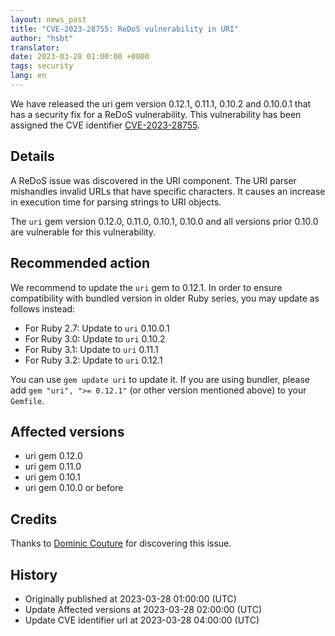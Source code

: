 ```yaml
---
layout: news_post
title: "CVE-2023-28755: ReDoS vulnerability in URI"
author: "hsbt"
translator:
date: 2023-03-28 01:00:00 +0000
tags: security
lang: en
---
```


We have released the uri gem version 0.12.1, 0.11.1, 0.10.2 and 0.10.0.1 that has a security fix for a ReDoS vulnerability.
This vulnerability has been assigned the CVE identifier [CVE-2023-28755](https://www.cve.org/CVERecord?id=CVE-2023-28755).

## Details

A ReDoS issue was discovered in the URI component. The URI parser mishandles invalid URLs that have specific characters. It causes an increase in execution time for parsing strings to URI objects.

The `uri` gem version 0.12.0, 0.11.0, 0.10.1, 0.10.0 and all versions prior 0.10.0 are vulnerable for this vulnerability.

## Recommended action

We recommend to update the `uri` gem to 0.12.1. In order to ensure compatibility with bundled version in older Ruby series, you may update as follows instead:

* For Ruby 2.7: Update to `uri` 0.10.0.1
* For Ruby 3.0: Update to `uri` 0.10.2
* For Ruby 3.1: Update to `uri` 0.11.1
* For Ruby 3.2: Update to `uri` 0.12.1

You can use `gem update uri` to update it. If you are using bundler, please add `gem "uri", ">= 0.12.1"` (or other version mentioned above) to your `Gemfile`.

## Affected versions

* uri gem 0.12.0
* uri gem 0.11.0
* uri gem 0.10.1
* uri gem 0.10.0 or before

## Credits

Thanks to [Dominic Couture](https://hackerone.com/dee-see?type=user) for discovering this issue.

## History

* Originally published at 2023-03-28 01:00:00 (UTC)
* Update Affected versions at 2023-03-28 02:00:00 (UTC)
* Update CVE identifier url at 2023-03-28 04:00:00 (UTC)

